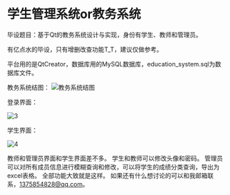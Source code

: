 # 学生管理系统or教务系统
毕设题目：基于Qt的教务系统设计与实现，身份有学生、教师和管理员。

有亿点水的毕设，只有增删改查功能T_T，建议仅做参考。

平台用的是QtCreator，数据库用的MySQL数据库，education_system.sql为数据库文件。

教务系统结图：
![教务系统结图](https://user-images.githubusercontent.com/58812139/187338190-307889f9-2328-4537-9fcd-cf0333dfe5c7.JPG)

登录界面：

![3](https://user-images.githubusercontent.com/58812139/187339425-2b7a60d6-e841-418f-a8d7-8ab1bd243288.JPG)

学生界面：

![4](https://user-images.githubusercontent.com/58812139/187339461-fe75a95d-9eb8-4d75-a119-3793df433013.jpg)

教师和管理员界面和学生界面差不多。
学生和教师可以修改头像和密码。
管理员可以对所有成员信息进行模糊查询和修改，可以将学生的成绩分类查询，导出为excel表格。
全部功能大致就是这样。
如果还有什么想讨论的可以和我邮箱联系，1375854828@qq.com。
